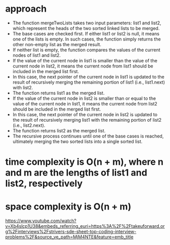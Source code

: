 # approach
* The function mergeTwoLists takes two input parameters: list1 and list2, which represent the heads of the two sorted linked lists to be merged.
* The base cases are checked first. If either list1 or list2 is null, it means one of the lists is empty. In such cases, the function simply returns the other non-empty list as the merged result.
* If neither list is empty, the function compares the values of the current nodes of list1 and list2.
* If the value of the current node in list1 is smaller than the value of the current node in list2, it means the current node from list1 should be included in the merged list first.
* In this case, the next pointer of the current node in list1 is updated to the result of recursively merging the remaining portion of list1 (i.e., list1.next) with list2.
* The function returns list1 as the merged list.
* If the value of the current node in list2 is smaller than or equal to the value of the current node in list1, it means the current node from list2 should be included in the merged list first.
* In this case, the next pointer of the current node in list2 is updated to the result of recursively merging list1 with the remaining portion of list2 (i.e., list2.next).
* The function returns list2 as the merged list.
* The recursive process continues until one of the base cases is reached, ultimately merging the two sorted lists into a single sorted list.

# time complexity is O(n + m), where n and m are the lengths of list1 and list2, respectively
#  space complexity is O(n + m) 
https://www.youtube.com/watch?v=Xb4slcp1U38&embeds_referring_euri=https%3A%2F%2Ftakeuforward.org%2Finterviews%2Fstrivers-sde-sheet-top-coding-interview-problems%2F&source_ve_path=MjM4NTE&feature=emb_title
